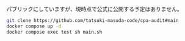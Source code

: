 パブリックにしていますが、現時点で公式に公開する予定はありません。

```sh
git clone https://github.com/tatsuki-masuda-code/cpa-audit#main
docker compose up -d
docker compose exec test sh main.sh
```